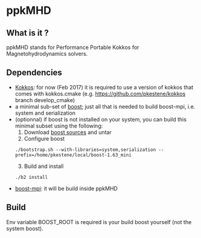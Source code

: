 # ppkMHD

## What is it ?

ppkMHD stands for Performance Portable Kokkos for Magnetohydrodynamics solvers.




## Dependencies

 * [Kokkos](https://github.com/kokkos/kokkos): for now (Feb 2017) it is required to use a version of kokkos that comes with kokkos.cmake (e.g. https://github.com/pkestene/kokkos branch develop_cmake)
 * a minimal sub-set of [boost](http://www.boost.org/); just all that is needed to build boost-mpi, i.e. system and serialization
 * (optionnal) if boost is not installed on your system, you can build this minimal subset using the following:
    1. Download [boost sources](http://www.boost.org/users/history/version_1_63_0.html) and untar 
    2. Configure boost
    ```shell
    ./bootstrap.sh --with-libraries=system,serialization --prefix=/home/pkestene/local/boost-1.63_mini
    ```
    3. Build and install
    ```shell
    ./b2 install
    ```
 * [boost-mpi](https://github.com/boostorg/mpi): it will be build inside ppkMHD

## Build

Env variable BOOST_ROOT is required is your build boost yourself (not the system boost).

